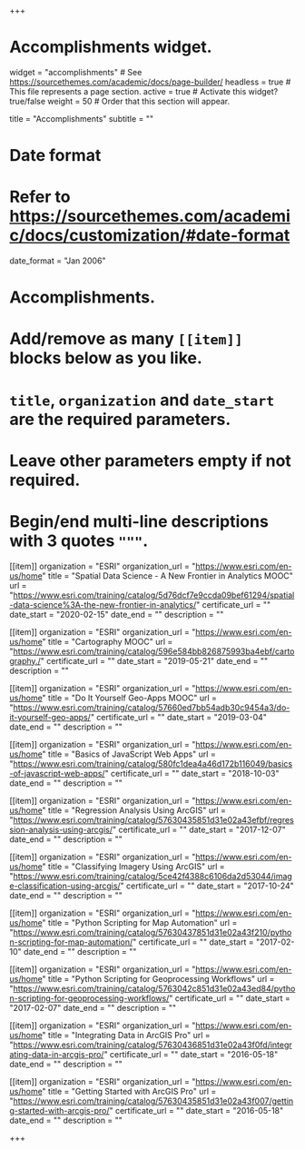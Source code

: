 +++
# Accomplishments widget.
widget = "accomplishments"  # See https://sourcethemes.com/academic/docs/page-builder/
headless = true  # This file represents a page section.
active = true  # Activate this widget? true/false
weight = 50  # Order that this section will appear.

title = "Accomplish&shy;ments"
subtitle = ""

# Date format
#   Refer to https://sourcethemes.com/academic/docs/customization/#date-format
date_format = "Jan 2006"

# Accomplishments.
#   Add/remove as many `[[item]]` blocks below as you like.
#   `title`, `organization` and `date_start` are the required parameters.
#   Leave other parameters empty if not required.
#   Begin/end multi-line descriptions with 3 quotes `"""`.

[[item]]
  organization = "ESRI"
  organization_url = "https://www.esri.com/en-us/home"
  title = "Spatial Data Science - A New Frontier in Analytics MOOC"
  url = "https://www.esri.com/training/catalog/5d76dcf7e9ccda09bef61294/spatial-data-science%3A-the-new-frontier-in-analytics/"
  certificate_url = ""
  date_start = "2020-02-15"
  date_end = ""
  description = ""

[[item]]
  organization = "ESRI"
  organization_url = "https://www.esri.com/en-us/home"
  title = "Cartography MOOC"
  url = "https://www.esri.com/training/catalog/596e584bb826875993ba4ebf/cartography./"
  certificate_url = ""
  date_start = "2019-05-21"
  date_end = ""
  description = ""

[[item]]
  organization = "ESRI"
  organization_url = "https://www.esri.com/en-us/home"
  title = "Do It Yourself Geo-Apps MOOC"
  url = "https://www.esri.com/training/catalog/57660ed7bb54adb30c9454a3/do-it-yourself-geo-apps/"
  certificate_url = ""
  date_start = "2019-03-04"
  date_end = ""
  description = ""

[[item]]
  organization = "ESRI"
  organization_url = "https://www.esri.com/en-us/home"
  title = "Basics of JavaScript Web Apps"
  url = "https://www.esri.com/training/catalog/580fc1dea4a46d172b116049/basics-of-javascript-web-apps/"
  certificate_url = ""
  date_start = "2018-10-03"
  date_end = ""
  description = ""

[[item]]
  organization = "ESRI"
  organization_url = "https://www.esri.com/en-us/home"
  title = "Regression Analysis Using ArcGIS"
  url = "https://www.esri.com/training/catalog/57630435851d31e02a43efbf/regression-analysis-using-arcgis/"
  certificate_url = ""
  date_start = "2017-12-07"
  date_end = ""
  description = ""

[[item]]
  organization = "ESRI"
  organization_url = "https://www.esri.com/en-us/home"
  title = "Classifying Imagery Using ArcGIS"
  url = "https://www.esri.com/training/catalog/5ce42f4388c6106da2d53044/image-classification-using-arcgis/"
  certificate_url = ""
  date_start = "2017-10-24"
  date_end = ""
  description = ""

[[item]]
  organization = "ESRI"
  organization_url = "https://www.esri.com/en-us/home"
  title = "Python Scripting for Map Automation"
  url = "https://www.esri.com/training/catalog/57630437851d31e02a43f210/python-scripting-for-map-automation/"
  certificate_url = ""
  date_start = "2017-02-10"
  date_end = ""
  description = ""

[[item]]
  organization = "ESRI"
  organization_url = "https://www.esri.com/en-us/home"
  title = "Python Scripting for Geoprocessing Workflows"
  url = "https://www.esri.com/training/catalog/5763042c851d31e02a43ed84/python-scripting-for-geoprocessing-workflows/"
  certificate_url = ""
  date_start = "2017-02-07"
  date_end = ""
  description = ""

[[item]]
  organization = "ESRI"
  organization_url = "https://www.esri.com/en-us/home"
  title = "Integrating Data in ArcGIS Pro"
  url = "https://www.esri.com/training/catalog/57630436851d31e02a43f0fd/integrating-data-in-arcgis-pro/"
  certificate_url = ""
  date_start = "2016-05-18"
  date_end = ""
  description = ""

[[item]]
  organization = "ESRI"
  organization_url = "https://www.esri.com/en-us/home"
  title = "Getting Started with ArcGIS Pro"
  url = "https://www.esri.com/training/catalog/57630435851d31e02a43f007/getting-started-with-arcgis-pro/"
  certificate_url = ""
  date_start = "2016-05-18"
  date_end = ""
  description = ""

+++
